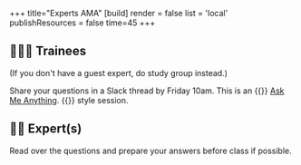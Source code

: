 +++
title="Experts AMA"
[build]
    render = false
    list = 'local'
    publishResources = false
time=45
+++

## 🧑🏼‍🎓 Trainees

(If you don't have a guest expert, do study group instead.)

Share your questions in a Slack thread by Friday 10am. This is an {{<tooltip title="Ask Me Anything">}}
[Ask Me Anything](https://www.businessinsider.com/guides/tech/ama-meaning).
{{</tooltip>}} style session.

## 🦸🏾 Expert(s)

Read over the questions and prepare your answers before class if possible.
